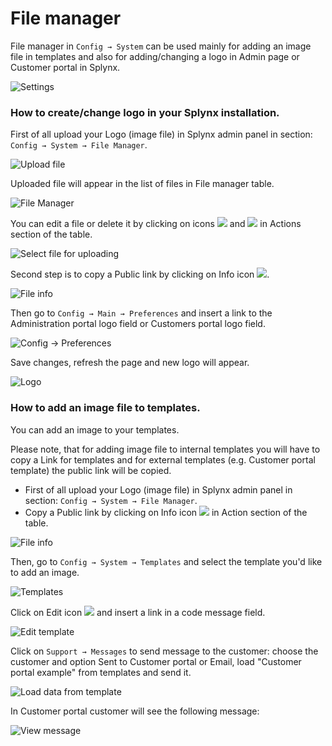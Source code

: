 File manager
===========

File manager in `Config → System` can be used mainly for adding an image file in templates and also for adding/changing a logo in Admin page or Customer portal in Splynx.

![Settings](menu.png)

### How to create/change logo in your Splynx installation.

First of all upload your Logo (image file) in Splynx admin panel in section: `Config → System → File Manager`.

![Upload file](upload_file.png)


Uploaded file will appear in the list of files in File manager table.

![File Manager](fm1.png)

You can edit a file or delete it by clicking on icons ![](edit_icon.png) and ![](del_icon.png) in Actions section of the table.

![Select file for uploading](select_file.png)

Second step is to copy a Public link by clicking on Info icon ![](info_icon.png).

![File info](file_info.png)

Then go to `Config → Main → Preferences` and insert a link to the Administration portal logo field or Customers portal logo field.

![Config -> Preferences](preferences.png)

Save changes, refresh the page and new logo will appear.

![Logo](logo.png)


### How to add an image file to templates.

You can add an image to your templates.

Please note, that for adding image file to internal templates you will have to copy a Link for templates and for external templates (e.g. Customer portal template) the public link will be copied.

* First of all upload your Logo (image file) in Splynx admin panel in section: `Config → System → File Manager`.
* Copy a Public link by clicking on Info icon ![](info_icon.png) in Action section of the table.

![File info](file_info1.png)

Then, go to `Config → System → Templates` and select the template you'd like to add an image.

![Templates](templates.png)

Click on Edit icon ![](edit_icon.png) and insert a link in a code message field.

![Edit template](edit_template.png)


Click on `Support → Messages` to send message to the customer: choose the customer and option Sent to Customer portal or Email,  load "Customer portal example" from templates and send it.

![Load data from template](load_template.png)


In Customer portal customer will see the following message:

![View message](preview.png)
